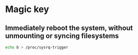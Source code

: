# Magic key

## Immediately reboot the system, without unmounting or syncing filesystems

```bash
echo b > /proc/sysrq-trigger
```